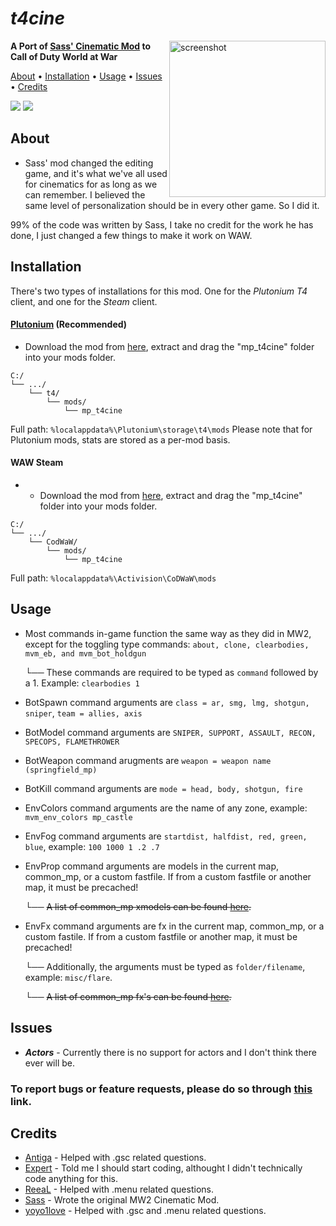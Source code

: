 # *t4cine*
<img src="https://images3.alphacoders.com/108/1080039.png" alt="screenshot" height="250px" align="right"/>

**A Port of [Sass' Cinematic Mod](https://github.com/sortileges/iw4cine) to Call of Duty World at War**

<p align="left">
  <a href="#about">About</a> •
  <a href="#installation">Installation</a> •
  <a href="#usage">Usage</a> •
  <a href="#issues">Issues</a> •
  <a href="#credits">Credits</a>
</p>

<div align="left">
<a href="https://github.com/datapIan/t4cine/releases"><img src="https://img.shields.io/github/v/release/datapIan/t4cine?label=Latest%20Release&style=flat-square"></a>
  <a href="https://github.com/datapIan/t4cine/releases""><img src="https://img.shields.io/github/downloads/datapIan/t4cine/total?style=flat-square"></a>

## About

 - Sass' mod changed the editing game, and it's what we've all used for cinematics for as long as we can remember. I believed the same level of personalization should be in every other game. So I did it.

99% of the code was written by Sass, I take no credit for the work he has done, I just changed a few things to make it work on WAW.

## Installation

There's two types of installations for this mod. One for the *Plutonium T4* client, and one for the *Steam* client.

#### [Plutonium](https://www.plutonium.pw) (Recommended)

* Download the mod from [here](), extract and drag the "mp_t4cine" folder into your mods folder.
```text
C:/
└── .../
    └── t4/
        └── mods/
            └── mp_t4cine
```
Full path: `%localappdata%\Plutonium\storage\t4\mods`
Please note that for Plutonium mods, stats are stored as a per-mod basis.

#### WAW Steam

* * Download the mod from [here](), extract and drag the "mp_t4cine" folder into your mods folder.
```text
C:/
└── .../
    └── CodWaW/
        └── mods/
            └── mp_t4cine
```
Full path: `%localappdata%\Activision\CoDWaW\mods`

## Usage

* Most commands in-game function the same way as they did in MW2, except for the toggling type commands: `about, clone, clearbodies, mvm_eb, and mvm_bot_holdgun`
  
  └── These commands are required to be typed as `command` followed by a 1. Example: `clearbodies 1`
* BotSpawn command arguments are `class = ar, smg, lmg, shotgun, sniper`, `team = allies, axis`
* BotModel command arguments are `SNIPER, SUPPORT, ASSAULT, RECON, SPECOPS, FLAMETHROWER`
* BotWeapon command arugments are `weapon = weapon name (springfield_mp)`
* BotKill command arguments are `mode = head, body, shotgun, fire`
* EnvColors command arguments are the name of any zone, example: `mvm_env_colors mp_castle`
* EnvFog command arguments are `startdist, halfdist, red, green, blue`, example: `100 1000 1 .2 .7`
* EnvProp command arguments are models in the current map, common_mp, or a custom fastfile. If from a custom fastfile or another map, it must be precached!

  └── ~~A list of common_mp xmodels can be found [here]().~~
* EnvFx command arguments are fx in the current map, common_mp, or a custom fastile. If from a custom fastfile or another map, it must be precached!
  
  └── Additionally, the arguments must be typed as `folder/filename`, example: `misc/flare`.
  
  └── ~~A list of common_mp fx's can be found [here]().~~
  

## Issues
* ***Actors*** - Currently there is no support for actors and I don't think there ever will be.

### To report bugs or feature requests, please do so through [this](https://github.com/datapIan/t4cine/issues) link.

## Credits

* [Antiga](https://github.com/mprust) - Helped with .gsc related questions.
* [Expert](https://github.com/soexperttt) - Told me I should start coding, althought I didn't technically code anything for this.
* [ReeaL](https://github.com/reaalx) - Helped with .menu related questions.
* [Sass](https://github.com/sortileges) - Wrote the original MW2 Cinematic Mod.
* [yoyo1love](https://github.com/yoyothebest) - Helped with .gsc and .menu related questions.
